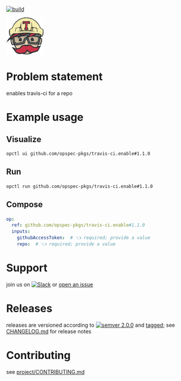 [![build](https://github.com/opspec-pkgs/travis-ci.enable/actions/workflows/build.yml/badge.svg)](https://github.com/opspec-pkgs/travis-ci.enable/actions/workflows/build.yml)


<img src="icon.svg" alt="icon" height="100px">

# Problem statement

enables travis-ci for a repo

# Example usage

## Visualize

```shell
opctl ui github.com/opspec-pkgs/travis-ci.enable#1.1.0
```

## Run

```
opctl run github.com/opspec-pkgs/travis-ci.enable#1.1.0
```

## Compose

```yaml
op:
  ref: github.com/opspec-pkgs/travis-ci.enable#1.1.0
  inputs:
    githubAccessToken:  # 👈 required; provide a value
    repo:  # 👈 required; provide a value
```

# Support

join us on
[![Slack](https://img.shields.io/badge/slack-opctl-E01563.svg)](https://join.slack.com/t/opctl/shared_invite/zt-51zodvjn-Ul_UXfkhqYLWZPQTvNPp5w)
or
[open an issue](https://github.com/opspec-pkgs/travis-ci.enable/issues)

# Releases

releases are versioned according to
[![semver 2.0.0](https://img.shields.io/badge/semver-2.0.0-brightgreen.svg)](http://semver.org/spec/v2.0.0.html)
and [tagged](https://git-scm.com/book/en/v2/Git-Basics-Tagging); see
[CHANGELOG.md](CHANGELOG.md) for release notes

# Contributing

see
[project/CONTRIBUTING.md](https://github.com/opspec-pkgs/project/blob/main/CONTRIBUTING.md)
